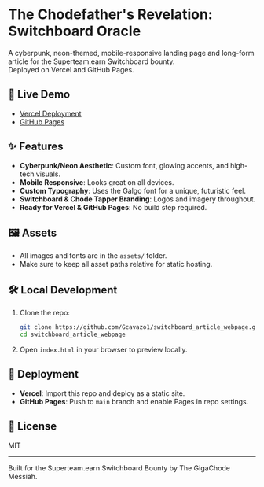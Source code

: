 # The Chodefather's Revelation: Switchboard Oracle

A cyberpunk, neon-themed, mobile-responsive landing page and long-form article for the Superteam.earn Switchboard bounty.  
Deployed on Vercel and GitHub Pages.

## 🚀 Live Demo

- [Vercel Deployment](#) <!-- Add your Vercel link here after deploying -->
- [GitHub Pages](#) <!-- Add your GitHub Pages link here after deploying -->

## ✨ Features

- **Cyberpunk/Neon Aesthetic**: Custom font, glowing accents, and high-tech visuals.
- **Mobile Responsive**: Looks great on all devices.
- **Custom Typography**: Uses the Galgo font for a unique, futuristic feel.
- **Switchboard & Chode Tapper Branding**: Logos and imagery throughout.
- **Ready for Vercel & GitHub Pages**: No build step required.

## 🖼️ Assets

- All images and fonts are in the `assets/` folder.
- Make sure to keep all asset paths relative for static hosting.

## 🛠️ Local Development

1. Clone the repo:
   ```sh
   git clone https://github.com/Gcavazo1/switchboard_article_webpage.git
   cd switchboard_article_webpage
   ```
2. Open `index.html` in your browser to preview locally.

## 🚢 Deployment

- **Vercel**: Import this repo and deploy as a static site.
- **GitHub Pages**: Push to `main` branch and enable Pages in repo settings.

## 📄 License

MIT

---

Built for the Superteam.earn Switchboard Bounty by The GigaChode Messiah.
